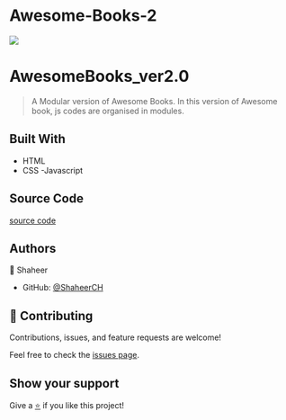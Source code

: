 # Awesome-Books-2

![](https://img.shields.io/badge/Microverse-blueviolet)

# AwesomeBooks_ver2.0

> A Modular version of Awesome Books. In this version of Awesome book, js codes are organised in modules.

## Built With

- HTML
- CSS
  -Javascript

## Source Code

[source code](https://github.com/ShaheerCH/Awesome-Books-2.git)

## Authors

👤 Shaheer

- GitHub: [@ShaheerCH](https://github.com/ShaheerCH)

## 🤝 Contributing

Contributions, issues, and feature requests are welcome!

Feel free to check the [issues page](https://github.com/ShaheerCH/Awesome-Books-2/issues).

## Show your support

Give a [⭐️](https://github.com/ShaheerCH/Awesome-Books-2) if you like this project!
